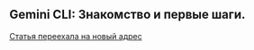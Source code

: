 ## Gemini CLI: Знакомство и первые шаги.

[Статья переехала на новый адрес](../AI/gemini-cli/gemini-cli-1.md)